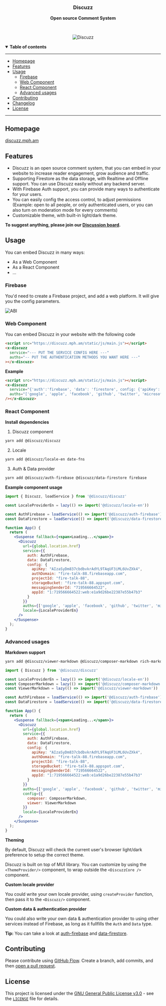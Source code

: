 <div align="center">
  <p>
    <h3>
      <b>
        Discuzz
      </b>
    </h3>
  </p>
  <p>
    <b>
      Open source Comment System
    </b>
  </p>
  <p>

  </p>
  <br />
  <p>

![Discuzz](./docs/img.jpg)

  </p>
</div>

<details open>
  <summary><b>Table of contents</b></summary>

---

- [Homepage](#homepage)
- [Features](#features)
- [Usage](#usage)
	- [Firebase](#firebase)
	- [Web Component](#web-component)
	- [React Component](#react-component)
	- [Advanced usages](#advanced-usages)
- [Contributing](#contributing)
- [Changelog](#changelog)
- [License](#license)

---

</details>

## **Homepage**

[discuzz.mph.am](https://discuzz.mph.am/)

## **Features**

- Discuzz is an open source comment system, that you can embed in your website to increase reader engagement, grow audience and traffic. 
- Supporting Firestore as the data storage, with Realtime and Offline support. You can use Discuzz easily without any backend server.
- With Firebase Auth support, you can provide many ways to authenticate for your users.
- You can easily config the access control, to adjust permissions (Example: open to all people, or only authenticated users, or you can also turn on moderation mode for every comments) 
- Customizable theme, with built-in light/dark theme.

**To suggest anything, please join our [Discussion board](https://github.com/discuzz-app/discuzz/discussions).**


## **Usage**

You can embed Discuzz in many ways:
- As a Web Component
- As a React Component
- ...

### **Firebase**

You'd need to create a Firebase project, and add a web platform. It will give you the config parameters.

![ABI](./docs/firebase-web-code.png)

### **Web Component**
You can embed Discuzz in your website with the following code

```html
<script src="https://discuzz.mph.am/static/js/main.js"></script>
<x-discuzz 
  service="--- PUT THE SERVICE CONFIG HERE ---" 
  auths="-- PUT THE AUTHENTICATION METHODS YOU WANT HERE ---"
></x-discuzz>
```

**Example**
```html
<script src="https://discuzz.mph.am/static/js/main.js"></script>
<x-discuzz 
  service="{'auth':'firebase', 'data': 'firestore', config: {'apiKey':'AIzaSyDm837cbdbvkrAdYL9TAqUF3iML6UvZXk4','authDomain':'fire-talk-88.firebaseapp.com','projectId':'fire-talk-88','storageBucket':'fire-talk-88.appspot.com','messagingSenderId':'719566664522','appId':'1:719566664522:web:e1a9d26be22387e55b47b3'}}" 
  auths="['google', 'apple', 'facebook', 'github', 'twitter', 'microsoft', 'yahoo']"
/></x-discuzz>
```

### **React Component**

**Install dependencies**
1) Discuzz component
```bash
yarn add @discuzz/discuzz
```
2) Locale
```bash
yarn add @discuzz/locale-en date-fns
```
3) Auth & Data provider
```bash
yarn add @discuzz/auth-firebase @discuzz/data-firestore firebase
```

**Example component usage**
```jsx
import { Discuzz, loadService } from '@discuzz/discuzz'

const LocaleProviderEn = lazy(() => import('@discuzz/locale-en'))

const AuthFirebase = loadService(() => import('@discuzz/auth-firebase'))
const DataFirestore = loadService(() => import('@discuzz/data-firestore'))

function App() {
  return (
    <Suspense fallback={<span>Loading...</span>}>
      <Discuzz
        url={global.location.href}
        service={{
          auth: AuthFirebase,
          data: DataFirestore,
          config: {
            apiKey: "AIzaSyDm837cbdbvkrAdYL9TAqUF3iML6UvZXk4",
            authDomain: "fire-talk-88.firebaseapp.com",
            projectId: "fire-talk-88",
            storageBucket: "fire-talk-88.appspot.com",
            messagingSenderId: "719566664522",
            appId: "1:719566664522:web:e1a9d26be22387e55b47b3"
          }
        }}
        auths={['google', 'apple', 'facebook', 'github', 'twitter', 'microsoft', 'yahoo']}
        locale={LocaleProviderEn}
      />
    </Suspense>
  );
}
```


### **Advanced usages**

**Markdown support**

```bash
yarn add @discuzz/viewer-markdown @discuzz/composer-markdown rich-markdown-editor styled-components
```
```jsx
import { Discuzz } from '@discuzz/discuzz'

const LocaleProviderEn = lazy(() => import('@discuzz/locale-en'))
const ComposerMarkdown = lazy(() => import('@discuzz/composer-markdown'))
const ViewerMarkdown = lazy(() => import('@discuzz/viewer-markdown'))

const AuthFirebase = loadService(() => import('@discuzz/auth-firebase'))
const DataFirestore = loadService(() => import('@discuzz/data-firestore'))

function App() {
  return (
    <Suspense fallback={<span>Loading...</span>}>
      <Discuzz
        url={global.location.href}
        service={{
          auth: AuthFirebase,
          data: DataFirestore,
          config: {
            apiKey: "AIzaSyDm837cbdbvkrAdYL9TAqUF3iML6UvZXk4",
            authDomain: "fire-talk-88.firebaseapp.com",
            projectId: "fire-talk-88",
            storageBucket: "fire-talk-88.appspot.com",
            messagingSenderId: "719566664522",
            appId: "1:719566664522:web:e1a9d26be22387e55b47b3"
          }
        }}
        auths={['google', 'apple', 'facebook', 'github', 'twitter', 'microsoft', 'yahoo']}
        config={{
          composer: ComposerMarkdown,
          viewer: ViewerMarkdown
        }}
        locale={LocaleProviderEn}
      />
    </Suspense>
  );
}
```

**Theming**

By default, Discuzz will check the current user's browser light/dark preference to setup the correct theme.

Discuzz is built on top of MUI library. You can customize by using the `<ThemeProvider/>` component, to wrap outside the `<DiscuzzCore />` component.


**Custom locale provider**

You could write your own locale provider, using `createProvider` function, then pass it to the `<Discuzz/>` component.

**Custom data & authentication provider**

You could also write your own data & authentication provider to using other services instead of Firebase, as long as it fullfills the `Auth` and `Data` type.

**Tip:** You can take a look at [auth-firebase](./packages/auth-firebase) and [data-firestore](./packages/data-firestore).


## **Contributing**

Please contribute using [GitHub Flow](https://guides.github.com/introduction/flow). Create a branch, add commits, and then [open a pull request](https://github.com/@discuzz/discuzz/compare).

## **License**

This project is licensed under the [GNU General Public License v3.0](https://opensource.org/licenses/gpl-3.0.html) - see the [`LICENSE`](LICENSE) file for details.
